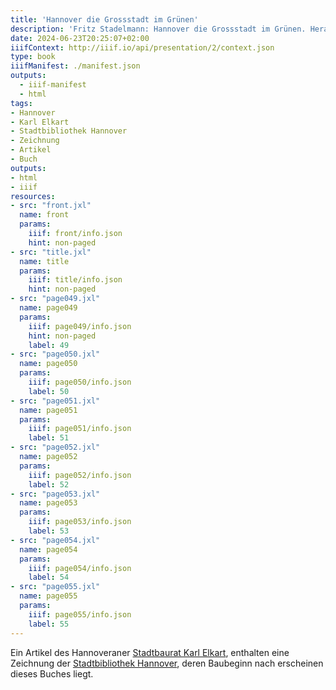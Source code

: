 ```yaml
---
title: 'Hannover die Grossstadt im Grünen'
description: 'Fritz Stadelmann: Hannover die Grossstadt im Grünen. Herausgegeben und verlegt vom Verkehrs-Verein Hannover e.V., Hannover 1927. <a class="worldcat" href="https://www.worldcat.org/de/title/72612183">&nbsp;</a>'
date: 2024-06-23T20:25:07+02:00
iiifContext: http://iiif.io/api/presentation/2/context.json
type: book
iiifManifest: ./manifest.json
outputs:
  - iiif-manifest
  - html
tags:
- Hannover
- Karl Elkart
- Stadtbibliothek Hannover
- Zeichnung
- Artikel
- Buch
outputs:
- html
- iiif
resources:
- src: "front.jxl"
  name: front
  params:
    iiif: front/info.json
    hint: non-paged
- src: "title.jxl"
  name: title
  params:
    iiif: title/info.json
    hint: non-paged
- src: "page049.jxl"
  name: page049
  params:
    iiif: page049/info.json
    hint: non-paged
    label: 49
- src: "page050.jxl"
  name: page050
  params:
    iiif: page050/info.json
    label: 50
- src: "page051.jxl"
  name: page051
  params:
    iiif: page051/info.json
    label: 51
- src: "page052.jxl"
  name: page052
  params:
    iiif: page052/info.json
    label: 52
- src: "page053.jxl"
  name: page053
  params:
    iiif: page053/info.json
    label: 53
- src: "page054.jxl"
  name: page054
  params:
    iiif: page054/info.json
    label: 54
- src: "page055.jxl"
  name: page055
  params:
    iiif: page055/info.json
    label: 55
---
```


Ein Artikel des Hannoveraner [Stadtbaurat Karl Elkart](https://de.wikipedia.org/wiki/Karl_Elkart), enthalten eine Zeichnung der [Stadtbibliothek Hannover](https://de.wikipedia.org/wiki/Stadtbibliothek_Hannover), deren Baubeginn nach erscheinen dieses Buches liegt.
